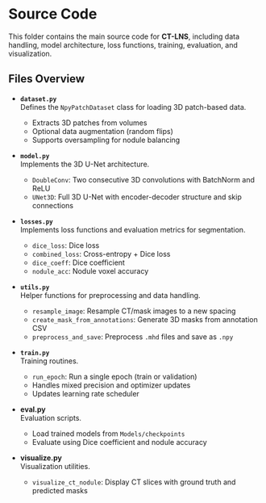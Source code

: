 # Source Code 

This folder contains the main source code for **CT-LNS**, including data handling, model architecture, loss functions, training, evaluation, and visualization.

## Files Overview

- **`dataset.py`**  
  Defines the `NpyPatchDataset` class for loading 3D patch-based data.  
  - Extracts 3D patches from volumes  
  - Optional data augmentation (random flips)  
  - Supports oversampling for nodule balancing  

- **`model.py`**  
  Implements the 3D U-Net architecture.  
  - `DoubleConv`: Two consecutive 3D convolutions with BatchNorm and ReLU  
  - `UNet3D`: Full 3D U-Net with encoder-decoder structure and skip connections  

- **`losses.py`**  
  Implements loss functions and evaluation metrics for segmentation.  
  - `dice_loss`: Dice loss  
  - `combined_loss`: Cross-entropy + Dice loss  
  - `dice_coeff`: Dice coefficient  
  - `nodule_acc`: Nodule voxel accuracy  

- **`utils.py`**  
  Helper functions for preprocessing and data handling.  
  - `resample_image`: Resample CT/mask images to a new spacing  
  - `create_mask_from_annotations`: Generate 3D masks from annotation CSV  
  - `preprocess_and_save`: Preprocess `.mhd` files and save as `.npy`  

- **`train.py`**  
  Training routines.  
  - `run_epoch`: Run a single epoch (train or validation)  
  - Handles mixed precision and optimizer updates  
  - Updates learning rate scheduler  

- **eval.py**  
  Evaluation scripts.  
  - Load trained models from `Models/checkpoints`  
  - Evaluate using Dice coefficient and nodule accuracy  

- **visualize.py**  
  Visualization utilities.  
  - `visualize_ct_nodule`: Display CT slices with ground truth and predicted masks  
